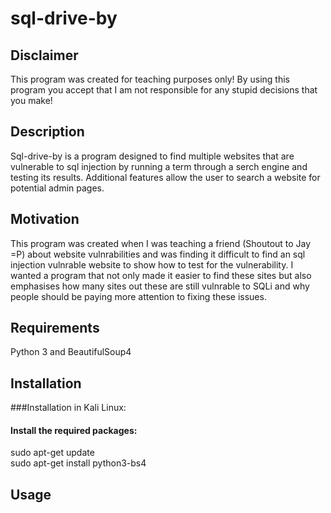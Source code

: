 # sql-drive-by

## Disclaimer

This program was created for teaching purposes only! By using this program you accept that I am not responsible for any stupid decisions that you make!

## Description

Sql-drive-by is a program designed to find multiple websites that are vulnerable to sql injection by running a term through a serch engine and testing its results. Additional features allow the user to search a website for potential admin pages.

## Motivation

This program was created when I was teaching a friend (Shoutout to Jay =P) about website vulnrabilities and was finding it difficult to find an sql injection vulnrable website to show how to test for the vulnerability. I wanted a program that not only made it easier to find these sites but also emphasises how many sites out these are still vulnrable to SQLi and why people should be paying more attention to fixing these issues.

## Requirements

Python 3 and BeautifulSoup4

## Installation

###Installation in Kali Linux:
#### Install the required packages:
sudo apt-get update
<br />sudo apt-get install python3-bs4

## Usage



